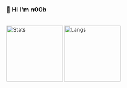 ### 👋 Hi I'm n00b

<p align="left"><br/>
  <img alt="Stats" height="150px" src="https://git-hub-readme-stats-p4yf.vercel.app/api/?username=1m-N00b&theme=gruvbox&show_icons=ture&count_private=true"/>
  <img alt="Langs" height="150px" src="https://git-hub-readme-stats-p4yf.vercel.app/api/top-langs/?username=1m-N00b&layout=compact&theme=gruvbox&show_icons=true&count_private=true&hide=javascript"/>
</p>
